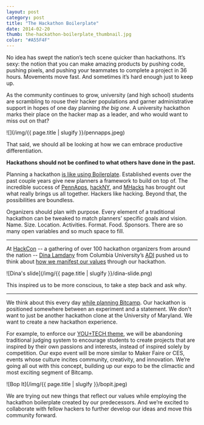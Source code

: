 ```yaml
---
layout: post
category: post
title: "The Hackathon Boilerplate"
date: 2014-02-20
thumb: the-hackathon-boilerplate_thumbnail.jpg
color: "#A55F4F"
---
```


No idea has swept the nation’s tech scene quicker than hackathons. It’s sexy: the notion that you can make amazing products by pushing code, pushing pixels, and pushing your teammates to complete a project in 36 hours. Movements move fast. And sometimes it’s hard enough just to keep up.

As the community continues to grow, university (and high school) students are scrambling to rouse their hacker populations and garner administrative support in hopes of one day planning *the big one*. A university hackathon marks their place on the hacker map as a leader, and who would want to miss out on that?

![](/img/{{ page.title | slugify }}/pennapps.jpeg)

That said, we should all be looking at how we can embrace productive differentiation.

**Hackathons should not be confined to what others have done in the past.**

Planning a hackathon [is like using Boilerplate](http://html5boilerplate.com/). Established events over the past couple years give new planners a framework to build on top of. The incredible success of [PennApps](http://pennapps.com/), [hackNY](http://hackny.org/), and [MHacks](http://mhacks.org/) has brought out what really brings us all together. Hackers like hacking. Beyond that, the possibilities are boundless.

Organizers should plan with purpose. Every element of a traditional hackathon can be tweaked to match planners’ specific goals and vision. Name. Size. Location. Activities. Format. Food. Sponsors. There are so many open variables and so much space to fill.

---

At [HackCon](http://hackcon.io/) -- a gathering of over 100 hackathon organizers from around the nation -- [Dina Lamdany](https://twitter.com/dlamdany) from Columbia University’s [ADI](http://adicu.org/) pushed us to think about [how we manifest our values](http://www.columbia.edu/~dtl2117/hack) through our hackathon.

![Dina's slide](/img/{{ page.title | slugify }}/dina-slide.png)

This inspired us to be more conscious, to take a step back and ask why.

---

We think about this every day [while planning Bitcamp](http://bitca.mp/). Our hackathon is positioned somewhere between an experiment and a statement. We don't want to just be another hackathon clone at the University of Maryland. We want to create a new hackathon experience.

For example, to enforce our [YOU+TECH theme](https://twitter.com/search?q=%23plustech), we will be abandoning traditional judging system to encourage students to create projects that are inspired by their own passions and interests, instead of inspired solely by competition. Our expo event will be more similar to Maker Faire or CES, events whose culture incites community, creativity, and innovation. We’re going all out with this concept, building up our expo to be the climactic and most exciting segment of Bitcamp.

![Bop It](/img/{{ page.title | slugify }}/bopit.jpeg)

We are trying out new things that reflect our values while employing the hackathon boilerplate created by our predecessors. And we’re excited to collaborate with fellow hackers to further develop our ideas and move this community forward.

